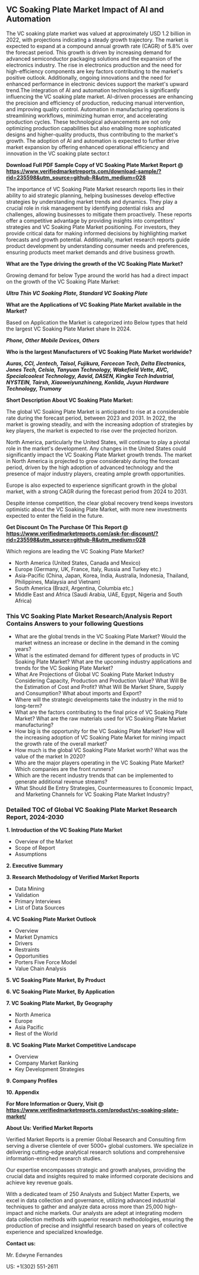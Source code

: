 <h2>VC Soaking Plate Market Impact of AI and Automation</h2>The VC soaking plate market was valued at approximately USD 1.2 billion in 2022, with projections indicating a steady growth trajectory. The market is expected to expand at a compound annual growth rate (CAGR) of 5.8% over the forecast period. This growth is driven by increasing demand for advanced semiconductor packaging solutions and the expansion of the electronics industry. The rise in electronics production and the need for high-efficiency components are key factors contributing to the market's positive outlook. Additionally, ongoing innovations and the need for enhanced performance in electronic devices support the market's upward trend.The integration of AI and automation technologies is significantly influencing the VC soaking plate market. AI-driven processes are enhancing the precision and efficiency of production, reducing manual intervention, and improving quality control. Automation in manufacturing operations is streamlining workflows, minimizing human error, and accelerating production cycles. These technological advancements are not only optimizing production capabilities but also enabling more sophisticated designs and higher-quality products, thus contributing to the market's growth. The adoption of AI and automation is expected to further drive market expansion by offering enhanced operational efficiency and innovation in the VC soaking plate sector.t</p><p id="" class=""><strong>Download Full PDF Sample Copy of VC Soaking Plate Market Report @ <a href="https://www.verifiedmarketreports.com/download-sample/?rid=235598&utm_source=github-R&utm_medium=028" target="_blank">https://www.verifiedmarketreports.com/download-sample/?rid=235598&utm_source=github-R&utm_medium=028</a></strong></p><p>The importance of&nbsp;VC Soaking Plate Market research reports lies in their ability to aid strategic planning, helping businesses develop effective strategies by understanding market trends and dynamics. They play a crucial role in risk management by identifying potential risks and challenges, allowing businesses to mitigate them proactively. These reports offer a competitive advantage by providing insights into competitors' strategies and VC Soaking Plate Market positioning. For investors, they provide critical data for making informed decisions by highlighting market forecasts and growth potential. Additionally, market research reports guide product development by understanding consumer needs and preferences, ensuring products meet market demands and drive business growth.</p><p><strong>What are the&nbsp;Type driving the growth of the VC Soaking Plate Market?</strong></p><p id="" class="">Growing demand for below Type around the world has had a direct impact on the growth of the VC Soaking Plate Market:</p><em><strong>Ultra Thin VC Soaking Plate, Standard VC Soaking Plate</strong></em></p><strong>What are the&nbsp;Applications&nbsp;of VC Soaking Plate Market available in the Market?</strong></p><p id="" class="">Based on Application the Market is categorized into Below types that held the largest VC Soaking Plate Market share In 2024.</p><em><strong>Phone, Other Mobile Devices, Others</strong></em></p><strong>Who is the largest Manufacturers of VC Soaking Plate Market worldwide?</strong></p><p><em><strong>Auras, CCI, Jentech, Taisol, Fujikura, Forcecon Tech, Delta Electronics, Jones Tech, Celsia, Tanyuan Technology, Wakefield Vette, AVC, Specialcoolest Technology, Aavid, DASEN, Kingka Tech Industrial, NYSTEIN, Tairsh, Xiaoweiyunzhineng, Konlida, Juyun Hardware Technology, Trumony</strong></em></p><p id="" class=""><strong>Short Description About VC Soaking Plate Market:</strong></p><p>The global VC Soaking Plate Market is anticipated to rise at a considerable rate during the forecast period, between 2023 and 2031. In 2022, the market is growing steadily, and with the increasing adoption of strategies by key players, the market is expected to rise over the projected horizon.</p><p>North America, particularly the United States, will continue to play a pivotal role in the market's development. Any changes in the United States could significantly impact the VC Soaking Plate Market growth trends. The market in North America is projected to grow considerably during the forecast period, driven by the high adoption of advanced technology and the presence of major industry players, creating ample growth opportunities.</p><p>Europe is also expected to experience significant growth in the global market, with a strong CAGR during the forecast period from 2024 to 2031.</p><p>Despite intense competition, the clear global recovery trend keeps investors optimistic about the VC Soaking Plate Market, with more new investments expected to enter the field in the future.</p><p id="" class=""><strong>Get Discount On The Purchase Of This Report @ <a href="https://www.verifiedmarketreports.com/ask-for-discount/?rid=235598&utm_source=github-R&utm_medium=028" target="_blank">https://www.verifiedmarketreports.com/ask-for-discount/?rid=235598&utm_source=github-R&utm_medium=028</a></strong></p>Which regions are leading the VC Soaking Plate Market?</p><ul><li>North America (United States, Canada and Mexico)</li><li>Europe (Germany, UK, France, Italy, Russia and Turkey etc.)</li><li>Asia-Pacific (China, Japan, Korea, India, Australia, Indonesia, Thailand, Philippines, Malaysia and Vietnam)</li><li>South America (Brazil, Argentina, Columbia etc.)</li><li>Middle East and Africa (Saudi Arabia, UAE, Egypt, Nigeria and South Africa)</li></ul><h3 id="" class="">This VC Soaking Plate Market Research/Analysis Report Contains Answers to your following Questions</h3><ul><li>What are the global trends in the VC Soaking Plate Market? Would the market witness an increase or decline in the demand in the coming years?</li><li>What is the estimated demand for different types of products in VC Soaking Plate Market? What are the upcoming industry applications and trends for the VC Soaking Plate Market?</li><li>What Are Projections of Global VC Soaking Plate Market Industry Considering Capacity, Production and Production Value? What Will Be the Estimation of Cost and Profit? What Will Be Market Share, Supply and Consumption? What about imports and Export?</li><li>Where will the strategic developments take the industry in the mid to long-term?</li><li>What are the factors contributing to the final price of VC Soaking Plate Market? What are the raw materials used for VC Soaking Plate Market manufacturing?</li><li>How big is the opportunity for the VC Soaking Plate Market? How will the increasing adoption of VC Soaking Plate Market for mining impact the growth rate of the overall market?</li><li>How much is the global VC Soaking Plate Market worth? What was the value of the market In 2020?</li><li>Who are the major players operating in the VC Soaking Plate Market? Which companies are the front runners?</li><li>Which are the recent industry trends that can be implemented to generate additional revenue streams?</li><li>What Should Be Entry Strategies, Countermeasures to Economic Impact, and Marketing Channels for VC Soaking Plate Market Industry?</li></ul><h3 id="" class="">Detailed TOC of Global VC Soaking Plate Market Research Report, 2024-2030</h3><p id="" class=""><strong>1. Introduction of the VC Soaking Plate Market</strong></p><ul><li>Overview of the Market</li><li>Scope of Report</li><li>Assumptions</li></ul><p id="" class=""><strong>2. Executive Summary</strong></p><p id="" class=""><strong>3. Research Methodology of Verified Market Reports</strong></p><ul><li>Data Mining</li><li>Validation</li><li>Primary Interviews</li><li>List of Data Sources</li></ul><p id="" class=""><strong>4. VC Soaking Plate Market Outlook</strong></p><ul><li>Overview</li><li>Market Dynamics</li><li>Drivers</li><li>Restraints</li><li>Opportunities</li><li>Porters Five Force Model</li><li>Value Chain Analysis</li></ul><p id="" class=""><strong>5. VC Soaking Plate Market, By Product</strong></p><p id="" class=""><strong>6. VC Soaking Plate Market, By Application</strong></p><p id="" class=""><strong>7. VC Soaking Plate Market, By Geography</strong></p><ul><li>North America</li><li>Europe</li><li>Asia Pacific</li><li>Rest of the World</li></ul><p id="" class=""><strong>8. VC Soaking Plate Market Competitive Landscape</strong></p><ul><li>Overview</li><li>Company Market Ranking</li><li>Key Development Strategies</li></ul><p id="" class=""><strong>9. Company Profiles</strong></p><p id="" class=""><strong>10. Appendix</strong></p><p id="" class=""><strong>For More Information or Query, Visit @ <a href="https://www.verifiedmarketreports.com/product/vc-soaking-plate-market/" target="_blank">https://www.verifiedmarketreports.com/product/vc-soaking-plate-market/</a></strong></p><p id="" class=""><strong>About Us: Verified Market Reports</strong></p><p id="" class="">Verified Market Reports is a premier Global Research and Consulting firm serving a diverse clientele of over 5000+ global customers. We specialize in delivering cutting-edge analytical research solutions and comprehensive information-enriched research studies.</p><p id="" class="">Our expertise encompasses strategic and growth analyses, providing the crucial data and insights required to make informed corporate decisions and achieve key revenue goals.</p><p id="" class="">With a dedicated team of 250 Analysts and Subject Matter Experts, we excel in data collection and governance, utilizing advanced industrial techniques to gather and analyze data across more than 25,000 high-impact and niche markets. Our analysts are adept at integrating modern data collection methods with superior research methodologies, ensuring the production of precise and insightful research based on years of collective experience and specialized knowledge.</p><p id="" class=""><strong>Contact us:</strong></p><p id="" class="">Mr. Edwyne Fernandes</p><p id="" class="">US: +1(302) 551-2611</p>